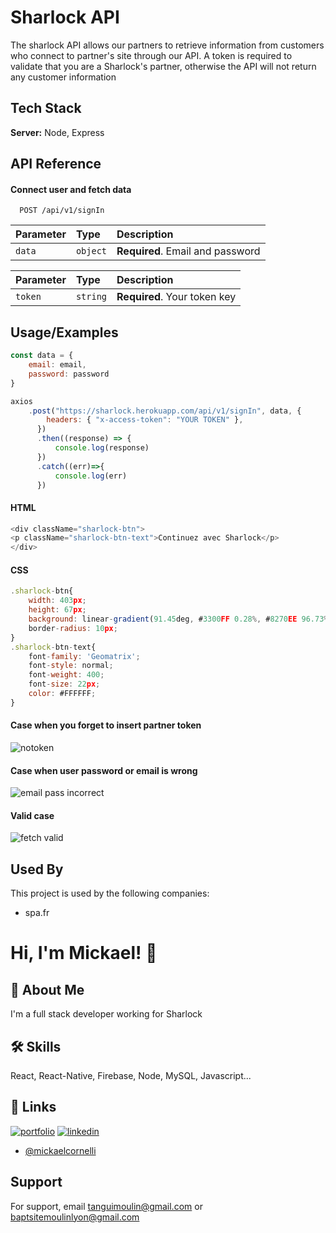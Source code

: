 
# Sharlock API

The sharlock API allows our partners to retrieve information from customers who connect to partner's site through our API.
A token is required to validate that you are a Sharlock's partner, otherwise the API will not return any customer information
## Tech Stack

**Server:** Node, Express


## API Reference

#### Connect user and fetch data

```https://sharlock.herokuapp.com/
  POST /api/v1/signIn
```
| Parameter | Type     | Description                |
| :-------- | :------- | :------------------------- |
| `data` | `object` | **Required**. Email and password |

| Parameter | Type     | Description                |
| :-------- | :------- | :------------------------- |
| `token` | `string` | **Required**. Your token key |




## Usage/Examples

```javascript
const data = { 
    email: email, 
    password: password 
}

axios
    .post("https://sharlock.herokuapp.com/api/v1/signIn", data, {
        headers: { "x-access-token": "YOUR TOKEN" },
      })
      .then((response) => {
          console.log(response)
      })
      .catch((err)=>{
          console.log(err)
      })
```

#### HTML
```javascript 
<div className="sharlock-btn">
<p className="sharlock-btn-text">Continuez avec Sharlock</p>
</div>
```

#### CSS
```javascript 
.sharlock-btn{
    width: 403px;
    height: 67px;
    background: linear-gradient(91.45deg, #3300FF 0.28%, #8270EE 96.73%);
    border-radius: 10px;
}
.sharlock-btn-text{
    font-family: 'Geomatrix';
    font-style: normal;
    font-weight: 400;
    font-size: 22px;
    color: #FFFFFF;
}
```
#### Case when you forget to insert partner token
![notoken](https://user-images.githubusercontent.com/73282517/175273360-573c833f-a869-4b55-bb63-bf5890c37aed.png)
#### Case when user password or email is wrong
![email pass incorrect](https://user-images.githubusercontent.com/73282517/175273355-12a55c7d-645e-4f42-9dc2-01f6a6838db6.png)
#### Valid case
![fetch valid](https://user-images.githubusercontent.com/73282517/175273358-9f769e2a-2467-49cc-882c-f503bd4d4b82.png)


## Used By

This project is used by the following companies:

- spa.fr

# Hi, I'm Mickael! 👋


## 🚀 About Me
I'm a full stack developer working for Sharlock



## 🛠 Skills
React, React-Native, Firebase, Node, MySQL, Javascript...


## 🔗 Links
[![portfolio](https://img.shields.io/badge/my_portfolio-000?style=for-the-badge&logo=ko-fi&logoColor=white)](https://mickaelcornelli.com/)
[![linkedin](https://img.shields.io/badge/linkedin-0A66C2?style=for-the-badge&logo=linkedin&logoColor=white)](https://www.linkedin.com/in/mickaël-cornelli/)
- [@mickaelcornelli](https://github.com/mickaelcornelli)
## Support

For support, email tanguimoulin@gmail.com or baptsitemoulinlyon@gmail.com

